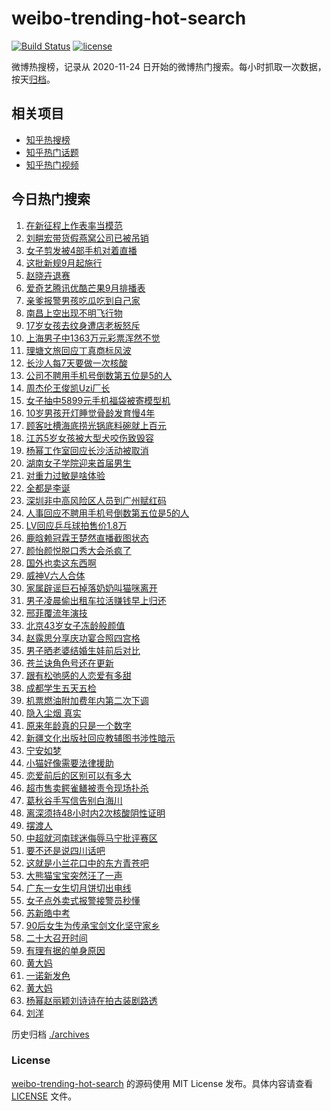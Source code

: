 # weibo-trending-hot-search

[![Build Status](https://github.com/justjavac/weibo-trending-hot-search/workflows/ci/badge.svg?branch=master)](https://github.com/justjavac/weibo-trending-hot-search/actions)
[![license](https://img.shields.io/github/license/justjavac/weibo-trending-hot-search)](https://github.com/justjavac/weibo-trending-hot-search/blob/master/LICENSE)

微博热搜榜，记录从 2020-11-24 日开始的微博热门搜索。每小时抓取一次数据，按天[归档](./archives)。

## 相关项目

- [知乎热搜榜](https://github.com/justjavac/zhihu-trending-top-search)
- [知乎热门话题](https://github.com/justjavac/zhihu-trending-hot-questions)
- [知乎热门视频](https://github.com/justjavac/zhihu-trending-hot-video)

## 今日热门搜索

<!-- BEGIN -->
<!-- 最后更新时间 Thu Sep 01 2022 05:17:20 GMT+0800 (China Standard Time) -->

1. [在新征程上作表率当模范](https://s.weibo.com//weibo?q=%23%E5%9C%A8%E6%96%B0%E5%BE%81%E7%A8%8B%E4%B8%8A%E4%BD%9C%E8%A1%A8%E7%8E%87%E5%BD%93%E6%A8%A1%E8%8C%83%23&Refer=new_time)
1. [刘畊宏带货假燕窝公司已被吊销](https://s.weibo.com//weibo?q=%23%E5%88%98%E7%95%8A%E5%AE%8F%E5%B8%A6%E8%B4%A7%E5%81%87%E7%87%95%E7%AA%9D%E5%85%AC%E5%8F%B8%E5%B7%B2%E8%A2%AB%E5%90%8A%E9%94%80%23&Refer=top)
1. [女子剪发被4部手机对着直播](https://s.weibo.com//weibo?q=%23%E5%A5%B3%E5%AD%90%E5%89%AA%E5%8F%91%E8%A2%AB4%E9%83%A8%E6%89%8B%E6%9C%BA%E5%AF%B9%E7%9D%80%E7%9B%B4%E6%92%AD%23&Refer=top)
1. [这批新规9月起施行](https://s.weibo.com//weibo?q=%23%E8%BF%99%E6%89%B9%E6%96%B0%E8%A7%849%E6%9C%88%E8%B5%B7%E6%96%BD%E8%A1%8C%23&Refer=top)
1. [赵晓卉退赛](https://s.weibo.com//weibo?q=%23%E8%B5%B5%E6%99%93%E5%8D%89%E9%80%80%E8%B5%9B%23&Refer=top)
1. [爱奇艺腾讯优酷芒果9月排播表](https://s.weibo.com//weibo?q=%23%E7%88%B1%E5%A5%87%E8%89%BA%E8%85%BE%E8%AE%AF%E4%BC%98%E9%85%B7%E8%8A%92%E6%9E%9C9%E6%9C%88%E6%8E%92%E6%92%AD%E8%A1%A8%23&Refer=top)
1. [亲爹报警男孩吃瓜吃到自己家](https://s.weibo.com//weibo?q=%23%E4%BA%B2%E7%88%B9%E6%8A%A5%E8%AD%A6%E7%94%B7%E5%AD%A9%E5%90%83%E7%93%9C%E5%90%83%E5%88%B0%E8%87%AA%E5%B7%B1%E5%AE%B6%23&Refer=top)
1. [南昌上空出现不明飞行物](https://s.weibo.com//weibo?q=%23%E5%8D%97%E6%98%8C%E4%B8%8A%E7%A9%BA%E5%87%BA%E7%8E%B0%E4%B8%8D%E6%98%8E%E9%A3%9E%E8%A1%8C%E7%89%A9%23&Refer=top)
1. [17岁女孩去纹身遭店老板怒斥](https://s.weibo.com//weibo?q=%2317%E5%B2%81%E5%A5%B3%E5%AD%A9%E5%8E%BB%E7%BA%B9%E8%BA%AB%E9%81%AD%E5%BA%97%E8%80%81%E6%9D%BF%E6%80%92%E6%96%A5%23&Refer=top)
1. [上海男子中1363万元彩票浑然不觉](https://s.weibo.com//weibo?q=%23%E4%B8%8A%E6%B5%B7%E7%94%B7%E5%AD%90%E4%B8%AD1363%E4%B8%87%E5%85%83%E5%BD%A9%E7%A5%A8%E6%B5%91%E7%84%B6%E4%B8%8D%E8%A7%89%23&Refer=top)
1. [理塘文旅回应丁真商标风波](https://s.weibo.com//weibo?q=%23%E7%90%86%E5%A1%98%E6%96%87%E6%97%85%E5%9B%9E%E5%BA%94%E4%B8%81%E7%9C%9F%E5%95%86%E6%A0%87%E9%A3%8E%E6%B3%A2%23&Refer=top)
1. [长沙人每7天要做一次核酸](https://s.weibo.com//weibo?q=%23%E9%95%BF%E6%B2%99%E4%BA%BA%E6%AF%8F7%E5%A4%A9%E8%A6%81%E5%81%9A%E4%B8%80%E6%AC%A1%E6%A0%B8%E9%85%B8%23&Refer=top)
1. [公司不聘用手机号倒数第五位是5的人](https://s.weibo.com//weibo?q=%23%E5%85%AC%E5%8F%B8%E4%B8%8D%E8%81%98%E7%94%A8%E6%89%8B%E6%9C%BA%E5%8F%B7%E5%80%92%E6%95%B0%E7%AC%AC%E4%BA%94%E4%BD%8D%E6%98%AF5%E7%9A%84%E4%BA%BA%23&Refer=top)
1. [周杰伦王俊凯Uzi厂长](https://s.weibo.com//weibo?q=%23%E5%91%A8%E6%9D%B0%E4%BC%A6%E7%8E%8B%E4%BF%8A%E5%87%AFUzi%E5%8E%82%E9%95%BF%23&Refer=top)
1. [女子抽中5899元手机福袋被寄模型机](https://s.weibo.com//weibo?q=%23%E5%A5%B3%E5%AD%90%E6%8A%BD%E4%B8%AD5899%E5%85%83%E6%89%8B%E6%9C%BA%E7%A6%8F%E8%A2%8B%E8%A2%AB%E5%AF%84%E6%A8%A1%E5%9E%8B%E6%9C%BA%23&Refer=top)
1. [10岁男孩开灯睡觉骨龄发育慢4年](https://s.weibo.com//weibo?q=%2310%E5%B2%81%E7%94%B7%E5%AD%A9%E5%BC%80%E7%81%AF%E7%9D%A1%E8%A7%89%E9%AA%A8%E9%BE%84%E5%8F%91%E8%82%B2%E6%85%A24%E5%B9%B4%23&Refer=top)
1. [顾客吐槽海底捞光锅底料碗就上百元](https://s.weibo.com//weibo?q=%23%E9%A1%BE%E5%AE%A2%E5%90%90%E6%A7%BD%E6%B5%B7%E5%BA%95%E6%8D%9E%E5%85%89%E9%94%85%E5%BA%95%E6%96%99%E7%A2%97%E5%B0%B1%E4%B8%8A%E7%99%BE%E5%85%83%23&Refer=top)
1. [江苏5岁女孩被大型犬咬伤致毁容](https://s.weibo.com//weibo?q=%23%E6%B1%9F%E8%8B%8F5%E5%B2%81%E5%A5%B3%E5%AD%A9%E8%A2%AB%E5%A4%A7%E5%9E%8B%E7%8A%AC%E5%92%AC%E4%BC%A4%E8%87%B4%E6%AF%81%E5%AE%B9%23&Refer=top)
1. [杨幂工作室回应长沙活动被取消](https://s.weibo.com//weibo?q=%23%E6%9D%A8%E5%B9%82%E5%B7%A5%E4%BD%9C%E5%AE%A4%E5%9B%9E%E5%BA%94%E9%95%BF%E6%B2%99%E6%B4%BB%E5%8A%A8%E8%A2%AB%E5%8F%96%E6%B6%88%23&Refer=top)
1. [湖南女子学院迎来首届男生](https://s.weibo.com//weibo?q=%23%E6%B9%96%E5%8D%97%E5%A5%B3%E5%AD%90%E5%AD%A6%E9%99%A2%E8%BF%8E%E6%9D%A5%E9%A6%96%E5%B1%8A%E7%94%B7%E7%94%9F%23&Refer=top)
1. [对重力过敏是啥体验](https://s.weibo.com//weibo?q=%23%E5%AF%B9%E9%87%8D%E5%8A%9B%E8%BF%87%E6%95%8F%E6%98%AF%E5%95%A5%E4%BD%93%E9%AA%8C%23&Refer=top)
1. [全都是李诞](https://s.weibo.com//weibo?q=%23%E5%85%A8%E9%83%BD%E6%98%AF%E6%9D%8E%E8%AF%9E%23&Refer=top)
1. [深圳非中高风险区人员到广州赋红码](https://s.weibo.com//weibo?q=%23%E6%B7%B1%E5%9C%B3%E9%9D%9E%E4%B8%AD%E9%AB%98%E9%A3%8E%E9%99%A9%E5%8C%BA%E4%BA%BA%E5%91%98%E5%88%B0%E5%B9%BF%E5%B7%9E%E8%B5%8B%E7%BA%A2%E7%A0%81%23&Refer=top)
1. [人事回应不聘用手机号倒数第五位是5的人](https://s.weibo.com//weibo?q=%23%E4%BA%BA%E4%BA%8B%E5%9B%9E%E5%BA%94%E4%B8%8D%E8%81%98%E7%94%A8%E6%89%8B%E6%9C%BA%E5%8F%B7%E5%80%92%E6%95%B0%E7%AC%AC%E4%BA%94%E4%BD%8D%E6%98%AF5%E7%9A%84%E4%BA%BA%23&Refer=top)
1. [LV回应乒乓球拍售价1.8万](https://s.weibo.com//weibo?q=%23LV%E5%9B%9E%E5%BA%94%E4%B9%92%E4%B9%93%E7%90%83%E6%8B%8D%E5%94%AE%E4%BB%B71.8%E4%B8%87%23&Refer=top)
1. [鹿晗赖冠霖王楚然直播截图状态](https://s.weibo.com//weibo?q=%23%E9%B9%BF%E6%99%97%E8%B5%96%E5%86%A0%E9%9C%96%E7%8E%8B%E6%A5%9A%E7%84%B6%E7%9B%B4%E6%92%AD%E6%88%AA%E5%9B%BE%E7%8A%B6%E6%80%81%23&Refer=top)
1. [颜怡颜悦脱口秀大会杀疯了](https://s.weibo.com//weibo?q=%23%E9%A2%9C%E6%80%A1%E9%A2%9C%E6%82%A6%E8%84%B1%E5%8F%A3%E7%A7%80%E5%A4%A7%E4%BC%9A%E6%9D%80%E7%96%AF%E4%BA%86%23&Refer=top)
1. [国外也卖这东西啊](https://s.weibo.com//weibo?q=%23%E5%9B%BD%E5%A4%96%E4%B9%9F%E5%8D%96%E8%BF%99%E4%B8%9C%E8%A5%BF%E5%95%8A%23&Refer=top)
1. [威神V六人合体](https://s.weibo.com//weibo?q=%23%E5%A8%81%E7%A5%9EV%E5%85%AD%E4%BA%BA%E5%90%88%E4%BD%93%23&Refer=top)
1. [家属辟谣巨石掉落奶奶叫猫咪离开](https://s.weibo.com//weibo?q=%23%E5%AE%B6%E5%B1%9E%E8%BE%9F%E8%B0%A3%E5%B7%A8%E7%9F%B3%E6%8E%89%E8%90%BD%E5%A5%B6%E5%A5%B6%E5%8F%AB%E7%8C%AB%E5%92%AA%E7%A6%BB%E5%BC%80%23&Refer=top)
1. [男子凌晨偷出租车拉活赚钱早上归还](https://s.weibo.com//weibo?q=%23%E7%94%B7%E5%AD%90%E5%87%8C%E6%99%A8%E5%81%B7%E5%87%BA%E7%A7%9F%E8%BD%A6%E6%8B%89%E6%B4%BB%E8%B5%9A%E9%92%B1%E6%97%A9%E4%B8%8A%E5%BD%92%E8%BF%98%23&Refer=top)
1. [邢菲覆流年演技](https://s.weibo.com//weibo?q=%23%E9%82%A2%E8%8F%B2%E8%A6%86%E6%B5%81%E5%B9%B4%E6%BC%94%E6%8A%80%23&Refer=top)
1. [北京43岁女子冻龄般颜值](https://s.weibo.com//weibo?q=%23%E5%8C%97%E4%BA%AC43%E5%B2%81%E5%A5%B3%E5%AD%90%E5%86%BB%E9%BE%84%E8%88%AC%E9%A2%9C%E5%80%BC%23&Refer=top)
1. [赵露思分享庆功宴合照四宫格](https://s.weibo.com//weibo?q=%23%E8%B5%B5%E9%9C%B2%E6%80%9D%E5%88%86%E4%BA%AB%E5%BA%86%E5%8A%9F%E5%AE%B4%E5%90%88%E7%85%A7%E5%9B%9B%E5%AE%AB%E6%A0%BC%23&Refer=top)
1. [男子晒老婆结婚生娃前后对比](https://s.weibo.com//weibo?q=%23%E7%94%B7%E5%AD%90%E6%99%92%E8%80%81%E5%A9%86%E7%BB%93%E5%A9%9A%E7%94%9F%E5%A8%83%E5%89%8D%E5%90%8E%E5%AF%B9%E6%AF%94%23&Refer=top)
1. [苍兰诀角色号还在更新](https://s.weibo.com//weibo?q=%23%E8%8B%8D%E5%85%B0%E8%AF%80%E8%A7%92%E8%89%B2%E5%8F%B7%E8%BF%98%E5%9C%A8%E6%9B%B4%E6%96%B0%23&Refer=top)
1. [跟有松弛感的人恋爱有多甜](https://s.weibo.com//weibo?q=%23%E8%B7%9F%E6%9C%89%E6%9D%BE%E5%BC%9B%E6%84%9F%E7%9A%84%E4%BA%BA%E6%81%8B%E7%88%B1%E6%9C%89%E5%A4%9A%E7%94%9C%23&Refer=top)
1. [成都学生五天五检](https://s.weibo.com//weibo?q=%E6%88%90%E9%83%BD%E5%AD%A6%E7%94%9F%E4%BA%94%E5%A4%A9%E4%BA%94%E6%A3%80&Refer=top)
1. [机票燃油附加费年内第二次下调](https://s.weibo.com//weibo?q=%23%E6%9C%BA%E7%A5%A8%E7%87%83%E6%B2%B9%E9%99%84%E5%8A%A0%E8%B4%B9%E5%B9%B4%E5%86%85%E7%AC%AC%E4%BA%8C%E6%AC%A1%E4%B8%8B%E8%B0%83%23&Refer=top)
1. [隐入尘烟 真实](https://s.weibo.com//weibo?q=%E9%9A%90%E5%85%A5%E5%B0%98%E7%83%9F%20%E7%9C%9F%E5%AE%9E&Refer=top)
1. [原来年龄真的只是一个数字](https://s.weibo.com//weibo?q=%23%E5%8E%9F%E6%9D%A5%E5%B9%B4%E9%BE%84%E7%9C%9F%E7%9A%84%E5%8F%AA%E6%98%AF%E4%B8%80%E4%B8%AA%E6%95%B0%E5%AD%97%23&Refer=top)
1. [新疆文化出版社回应教辅图书涉性暗示](https://s.weibo.com//weibo?q=%23%E6%96%B0%E7%96%86%E6%96%87%E5%8C%96%E5%87%BA%E7%89%88%E7%A4%BE%E5%9B%9E%E5%BA%94%E6%95%99%E8%BE%85%E5%9B%BE%E4%B9%A6%E6%B6%89%E6%80%A7%E6%9A%97%E7%A4%BA%23&Refer=top)
1. [宁安如梦](https://s.weibo.com//weibo?q=%E5%AE%81%E5%AE%89%E5%A6%82%E6%A2%A6&Refer=top)
1. [小猫好像需要法律援助](https://s.weibo.com//weibo?q=%23%E5%B0%8F%E7%8C%AB%E5%A5%BD%E5%83%8F%E9%9C%80%E8%A6%81%E6%B3%95%E5%BE%8B%E6%8F%B4%E5%8A%A9%23&Refer=top)
1. [恋爱前后的区别可以有多大](https://s.weibo.com//weibo?q=%23%E6%81%8B%E7%88%B1%E5%89%8D%E5%90%8E%E7%9A%84%E5%8C%BA%E5%88%AB%E5%8F%AF%E4%BB%A5%E6%9C%89%E5%A4%9A%E5%A4%A7%23&Refer=top)
1. [超市售卖鳄雀鳝被责令现场扑杀](https://s.weibo.com//weibo?q=%23%E8%B6%85%E5%B8%82%E5%94%AE%E5%8D%96%E9%B3%84%E9%9B%80%E9%B3%9D%E8%A2%AB%E8%B4%A3%E4%BB%A4%E7%8E%B0%E5%9C%BA%E6%89%91%E6%9D%80%23&Refer=top)
1. [葛秋谷手写信告别白海川](https://s.weibo.com//weibo?q=%23%E8%91%9B%E7%A7%8B%E8%B0%B7%E6%89%8B%E5%86%99%E4%BF%A1%E5%91%8A%E5%88%AB%E7%99%BD%E6%B5%B7%E5%B7%9D%23&Refer=top)
1. [离深须持48小时内2次核酸阴性证明](https://s.weibo.com//weibo?q=%23%E7%A6%BB%E6%B7%B1%E9%A1%BB%E6%8C%8148%E5%B0%8F%E6%97%B6%E5%86%852%E6%AC%A1%E6%A0%B8%E9%85%B8%E9%98%B4%E6%80%A7%E8%AF%81%E6%98%8E%23&Refer=top)
1. [摆渡人](https://s.weibo.com//weibo?q=%E6%91%86%E6%B8%A1%E4%BA%BA&Refer=top)
1. [中超就河南球迷侮辱马宁批评赛区](https://s.weibo.com//weibo?q=%23%E4%B8%AD%E8%B6%85%E5%B0%B1%E6%B2%B3%E5%8D%97%E7%90%83%E8%BF%B7%E4%BE%AE%E8%BE%B1%E9%A9%AC%E5%AE%81%E6%89%B9%E8%AF%84%E8%B5%9B%E5%8C%BA%23&Refer=top)
1. [要不还是说四川话吧](https://s.weibo.com//weibo?q=%23%E8%A6%81%E4%B8%8D%E8%BF%98%E6%98%AF%E8%AF%B4%E5%9B%9B%E5%B7%9D%E8%AF%9D%E5%90%A7%23&Refer=top)
1. [这就是小兰花口中的东方青苍吧](https://s.weibo.com//weibo?q=%23%E8%BF%99%E5%B0%B1%E6%98%AF%E5%B0%8F%E5%85%B0%E8%8A%B1%E5%8F%A3%E4%B8%AD%E7%9A%84%E4%B8%9C%E6%96%B9%E9%9D%92%E8%8B%8D%E5%90%A7%23&Refer=top)
1. [大熊猫宝宝突然汪了一声](https://s.weibo.com//weibo?q=%23%E5%A4%A7%E7%86%8A%E7%8C%AB%E5%AE%9D%E5%AE%9D%E7%AA%81%E7%84%B6%E6%B1%AA%E4%BA%86%E4%B8%80%E5%A3%B0%23&Refer=top)
1. [广东一女生切月饼切出电线](https://s.weibo.com//weibo?q=%23%E5%B9%BF%E4%B8%9C%E4%B8%80%E5%A5%B3%E7%94%9F%E5%88%87%E6%9C%88%E9%A5%BC%E5%88%87%E5%87%BA%E7%94%B5%E7%BA%BF%23&Refer=top)
1. [女子点外卖式报警接警员秒懂](https://s.weibo.com//weibo?q=%23%E5%A5%B3%E5%AD%90%E7%82%B9%E5%A4%96%E5%8D%96%E5%BC%8F%E6%8A%A5%E8%AD%A6%E6%8E%A5%E8%AD%A6%E5%91%98%E7%A7%92%E6%87%82%23&Refer=top)
1. [苏新皓中考](https://s.weibo.com//weibo?q=%E8%8B%8F%E6%96%B0%E7%9A%93%E4%B8%AD%E8%80%83&Refer=top)
1. [90后女生为传承宝剑文化坚守家乡](https://s.weibo.com//weibo?q=%2390%E5%90%8E%E5%A5%B3%E7%94%9F%E4%B8%BA%E4%BC%A0%E6%89%BF%E5%AE%9D%E5%89%91%E6%96%87%E5%8C%96%E5%9D%9A%E5%AE%88%E5%AE%B6%E4%B9%A1%23&Refer=top)
1. [二十大召开时间](https://s.weibo.com//weibo?q=%23%E4%BA%8C%E5%8D%81%E5%A4%A7%E5%8F%AC%E5%BC%80%E6%97%B6%E9%97%B4%23&Refer=new_time)
1. [有理有据的单身原因](https://s.weibo.com//weibo?q=%23%E6%9C%89%E7%90%86%E6%9C%89%E6%8D%AE%E7%9A%84%E5%8D%95%E8%BA%AB%E5%8E%9F%E5%9B%A0%23&Refer=top)
1. [黄大妈](https://s.weibo.com//weibo?q=%E9%BB%84%E5%A4%A7%E5%A6%88&Refer=top)
1. [一诺新发色](https://s.weibo.com//weibo?q=%23%E4%B8%80%E8%AF%BA%E6%96%B0%E5%8F%91%E8%89%B2%23&Refer=top)
1. [黄大妈](https://s.weibo.com//weibo?q=%23%E9%BB%84%E5%A4%A7%E5%A6%88%23&Refer=top)
1. [杨幂赵丽颖刘诗诗在拍古装剧路透](https://s.weibo.com//weibo?q=%23%E6%9D%A8%E5%B9%82%E8%B5%B5%E4%B8%BD%E9%A2%96%E5%88%98%E8%AF%97%E8%AF%97%E5%9C%A8%E6%8B%8D%E5%8F%A4%E8%A3%85%E5%89%A7%E8%B7%AF%E9%80%8F%23&Refer=top)
1. [刘洋](https://s.weibo.com//weibo?q=%E5%88%98%E6%B4%8B&Refer=top)

<!-- END -->

历史归档 [./archives](./archives)

### License

[weibo-trending-hot-search](https://github.com/justjavac/weibo-trending-hot-search)
的源码使用 MIT License 发布。具体内容请查看 [LICENSE](./LICENSE) 文件。
